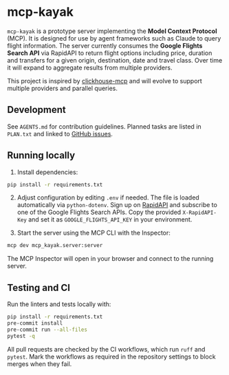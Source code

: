 # mcp-kayak

`mcp-kayak` is a prototype server implementing the **Model Context Protocol** (MCP). It is designed for use by agent frameworks such as Claude to query flight information. The server currently consumes the **Google Flights Search API** via RapidAPI to return flight options including price, duration and transfers for a given origin, destination, date and travel class. Over time it will expand to aggregate results from multiple providers.

This project is inspired by [clickhouse-mcp](https://github.com/izaitsevfb/clickhouse-mcp) and will evolve to support multiple providers and parallel queries.

## Development

See `AGENTS.md` for contribution guidelines. Planned tasks are listed in `PLAN.txt` and linked to [GitHub issues](https://github.com/wdvr/mcp-kayak/issues).

## Running locally

1. Install dependencies:

```bash
pip install -r requirements.txt
```

2. Adjust configuration by editing `.env` if needed. The file is loaded automatically via `python-dotenv`.
   Sign up on [RapidAPI](https://rapidapi.com/) and subscribe to one of the Google Flights Search APIs.
   Copy the provided `X-RapidAPI-Key` and set it as `GOOGLE_FLIGHTS_API_KEY` in your environment.

3. Start the server using the MCP CLI with the Inspector:

```bash
mcp dev mcp_kayak.server:server
```

The MCP Inspector will open in your browser and connect to the running server.

## Testing and CI

Run the linters and tests locally with:

```bash
pip install -r requirements.txt
pre-commit install
pre-commit run --all-files
pytest -q
```

All pull requests are checked by the CI workflows, which run `ruff` and
`pytest`. Mark the workflows as required in the repository settings to block
merges when they fail.
